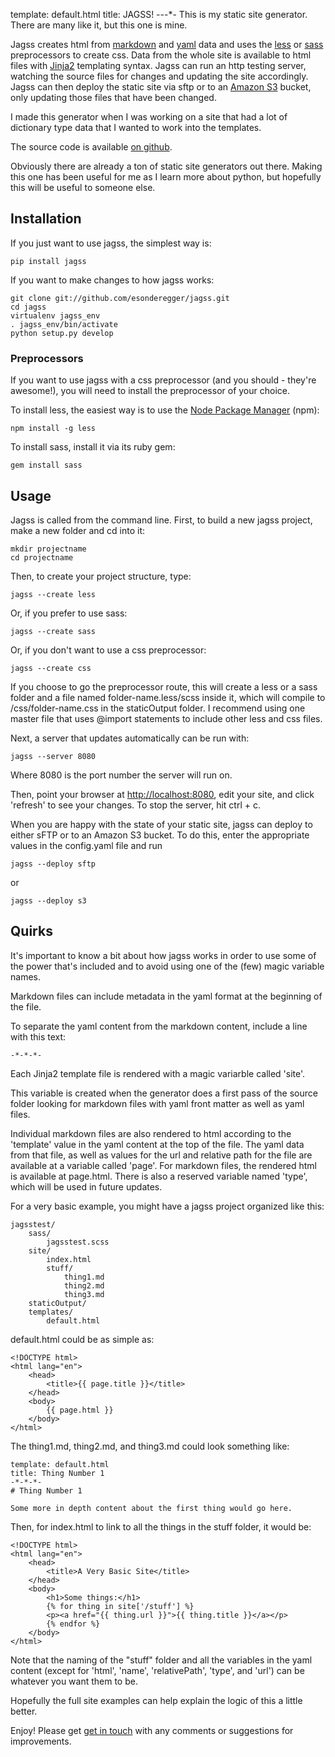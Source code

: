 template: default.html
title: JAGSS!
-*-*-*-
This is my static site generator. There are many like it, but this one is mine.

Jagss creates html from [markdown](http://daringfireball.net/projects/markdown/)
and [yaml](http://www.yaml.org/) data and uses the [less](http://lesscss.org/)
or [sass](http://sass-lang.com/) preprocessors to create css. Data from the whole
site is available to html files with [Jinja2](http://jinja.pocoo.org) templating
syntax. Jagss can run an http testing server, watching the source files for changes
and updating the site accordingly. Jagss can then deploy the static site via sftp
or to an [Amazon S3](http://docs.aws.amazon.com/AmazonS3/latest/dev/WebsiteHosting.html)
bucket, only updating those files that have been changed.

I made this generator when I was working on a site that had a lot of
dictionary type data that I wanted to work into the templates.

The source code is available [on github](https://github.com/esonderegger/jagss).

Obviously there are already a ton of static site generators out there.
Making this one has been useful for me as I learn more about python,
but hopefully this will be useful to someone else.

## Installation

If you just want to use jagss, the simplest way is:

    pip install jagss


If you want to make changes to how jagss works:

    git clone git://github.com/esonderegger/jagss.git
    cd jagss
    virtualenv jagss_env
    . jagss_env/bin/activate
    python setup.py develop

### Preprocessors

If you want to use jagss with a css preprocessor (and you should - they're awesome!),
you will need to install the preprocessor of your choice.

To install less, the easiest way is to use the
[Node Package Manager](https://www.npmjs.org/) (npm):

    npm install -g less

To install sass, install it via its ruby gem:

    gem install sass

## Usage

Jagss is called from the command line. First, to build a new jagss project, make
a new folder and cd into it:

    mkdir projectname
    cd projectname

Then, to create your project structure, type:

    jagss --create less

Or, if you prefer to use sass:

    jagss --create sass

Or, if you don't want to use a css preprocessor:

    jagss --create css

If you choose to go the preprocessor route, this will create a less or a sass 
folder and a file named folder-name.less/scss inside it, which will compile to
/css/folder-name.css in the staticOutput folder. I recommend using one master
file that uses @import statements to include other less and css files.

Next, a server that updates automatically can be run with:

    jagss --server 8080

Where 8080 is the port number the server will run on.

Then, point your browser at [http://localhost:8080](http://localhost:8080), edit your
site, and click 'refresh' to see your changes. To stop the server, hit ctrl + c.

When you are happy with the state of your static site, jagss can deploy to either sFTP
or to an Amazon S3 bucket. To do this, enter the appropriate values in the config.yaml
file and run

    jagss --deploy sftp

or

    jagss --deploy s3

## Quirks

It's important to know a bit about how jagss works in order to use some of the
power that's included and to avoid using one of the (few) magic variable names.

Markdown files can include metadata in the yaml format at the beginning of the file.

To separate the yaml content from the markdown content, include a line with this text:

    -*-*-*-

Each Jinja2 template file is rendered with a magic variarble called 'site'.

This variable is created when the generator does a first pass of the source folder looking
for markdown files with yaml front matter as well as yaml files.

Individual markdown files are also rendered to html according to the 'template' value in the yaml
content at the top of the file. The yaml data from that file, as well as values for the url and
relative path for the file are available at a variable called 'page'. For markdown files, the
rendered html is available at page.html. There is also a reserved variable named 'type', which
will be used in future updates.

For a very basic example, you might have a jagss project organized like this:

    jagsstest/
        sass/
            jagsstest.scss
        site/
            index.html
            stuff/
                thing1.md
                thing2.md
                thing3.md
        staticOutput/
        templates/
            default.html

default.html could be as simple as:

    <!DOCTYPE html>
    <html lang="en">
        <head>
            <title>{{ page.title }}</title>
        </head>
        <body>
            {{ page.html }}
        </body>
    </html>

The thing1.md, thing2.md, and thing3.md could look something like:

    template: default.html
    title: Thing Number 1
    -*-*-*-
    # Thing Number 1

    Some more in depth content about the first thing would go here.

Then, for index.html to link to all the things in the stuff folder, it would be:

    <!DOCTYPE html>
    <html lang="en">
        <head>
            <title>A Very Basic Site</title>
        </head>
        <body>
            <h1>Some things:</h1>
            {% for thing in site['/stuff'] %}
            <p><a href="{{ thing.url }}">{{ thing.title }}</a></p>
            {% endfor %}
        </body>
    </html>

Note that the naming of the "stuff" folder and all the variables in the yaml content
(except for 'html', 'name', 'relativePath', 'type', and 'url') can be whatever you
want them to be.

Hopefully the full site examples can help explain the logic of this a little better.

Enjoy! Please get [get in touch](https://rpy.xyz/contact.html) with any comments
or suggestions for improvements.
